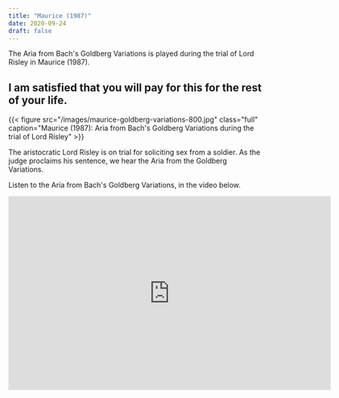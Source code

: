 ```yaml
---
title: "Maurice (1987)"
date: 2020-09-24
draft: false
---
```


The Aria from Bach's Goldberg Variations is played during the trial of Lord Risley in Maurice (1987). 

## I am satisfied that you will pay for this for the rest of your life.

{{< figure src="/images/maurice-goldberg-variations-800.jpg" class="full" caption="Maurice (1987): Aria from Bach's Goldberg Variations during the trial of Lord Risley" >}}

The aristocratic Lord Risley is on trial for soliciting sex from a soldier. As the judge proclaims his sentence, we hear the Aria from the Goldberg Variations. 

Listen to the Aria from Bach's Goldberg Variations, in the video below.

<iframe width="640" height="385" src="https://www.youtube.com/embed/15ezpwCHtJs?controls=0&start=01" frameborder="0" allow="accelerometer; autoplay; clipboard-write; encrypted-media; gyroscope; picture-in-picture" allowfullscreen></iframe>


